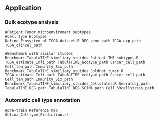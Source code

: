 ## Application
### Bulk ecotype analysis
    #Patient Tumor microenviroment subtypes
    #Cell type Ecotypes
    Define_Ecosystem_of_TCGA_dataset.R DEG_gene_path TCGA_exp_path TCGA_clincal_path
    
    #Benchmark with similar studies
    Benchmark_TabulaTIME_similiary_stuides_Patient_TME_subtypes.R TCGA_estimate_Infi_path TabulaTIME_ecotype_path Cancer_cell_path Cell_ten_path Immunity_Six_path
    Benchmark_TabulaTIME_similiary_stuides_ColdHot_tumor.R TCGA_estimate_Infi_path TabulaTIME_ecotype_path Cancer_cell_path Cell_ten_path Immunity_Six_path
    Benchmark_TabulaTIME_similiary_stuides_Cellstates.R Seuratobj_path TabulaTIME_DEG_path TabulaTIME_DEG_SCINA_path Cell_69cellstates_path

### Automatic cell type annotation
    #pre-train Reference map
    Selina_Celltype_Prediction.sh
   
